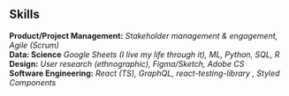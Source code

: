 ## Skills

**Product/Project Management:** _Stakeholder management & engagement, Agile (Scrum)_  
**Data: Science** _Google Sheets (I live my life through it), ML, Python, SQL, R_  
**Design:** _User research (ethnographic), Figma/Sketch, Adobe CS_  
**Software Engineering:** _React (TS), GraphQL, react-testing-library , Styled Components_  

